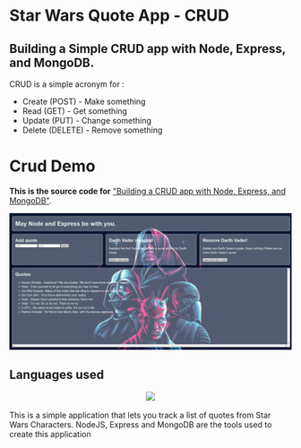 # Star Wars Quote App - CRUD

## Building a Simple CRUD app with Node, Express, and MongoDB.

CRUD is a simple acronym for :

- Create (POST) - Make something
- Read (GET) - Get something
- Update (PUT) - Change something
- Delete (DELETE) - Remove something

# Crud Demo

**This is the source code for** ["Building a CRUD app with Node, Express, and MongoDB"](https://zellwk.com/blog/crud-express-mongodb).

![Star-Wars-Quote](public/img/crud.png)

## Languages used

<p align="center">
  <a href="https://skillicons.dev">
    <img src="https://skills.thijs.gg/icons?i=html,css,js,nodejs,express,mongodb" />
  </a>
</p>

<p>
    This is a simple application that lets you track a list of quotes from Star Wars Characters. NodeJS, Express and MongoDB are the tools used to create this application 
</p>

<!--
**Alec Ortega/portfolio-template**
# My Awesome Project
Write a short sentence or two about this project and what it does. Be sure to include a link and a screenshot (we're front end devs so we can actually see our work!).

**Link to project:** http://recruiters-love-seeing-live-demos.com/

![alt tag](http://placecorgi.com/1200/650)

## How It's Made:

**Tech used:** HTML, CSS, JavaScript, Framework of choice

Here's where you can go to town on how you actually built this thing. Write as much as you can here, it's totally fine if it's not too much just make sure you write *something*. If you don't have too much experience on your resume working on the front end that's totally fine. This is where you can really show off your passion and make up for that ten fold.

## Optimizations
*(optional)*

You don't have to include this section but interviewers *love* that you can not only deliver a final product that looks great but also functions efficiently. Did you write something then refactor it later and the result was 5x faster than the original implementation? Did you cache your assets? Things that you write in this section are **GREAT** to bring up in interviews and you can use this section as reference when studying for technical interviews!

## Lessons Learned:

No matter what your experience level, being an engineer means continuously learning. Every time you build something you always have those *whoa this is awesome* or *fuck yeah I did it!* moments. This is where you should share those moments! Recruiters and interviewers love to see that you're self-aware and passionate about growing.

## Examples:
Take a look at these couple examples that I have in my own portfolio:

**Palettable:** https://github.com/alecortega/palettable

**Twitter Battle:** https://github.com/alecortega/twitter-battle

**Patch Panel:** https://github.com/alecortega/patch-panel


 -->
